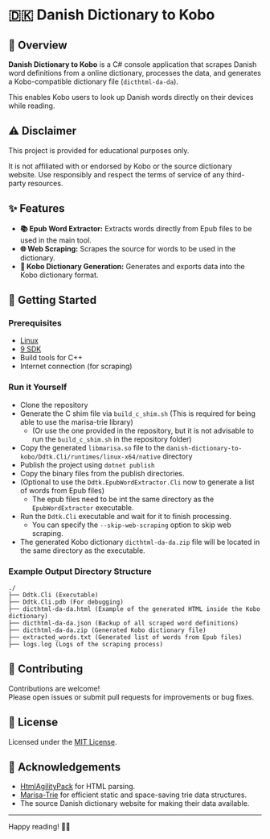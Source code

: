 # 🇩🇰 Danish Dictionary to Kobo


## 📖 Overview

**Danish Dictionary to Kobo** is a C# console application that scrapes Danish word definitions from a online dictionary, processes the data, and generates a Kobo-compatible dictionary file (`dicthtml-da-da`). 

This enables Kobo users to look up Danish words directly on their devices while reading.


## ⚠️ Disclaimer
This project is provided for educational purposes only. 

It is not affiliated with or endorsed by Kobo or the source dictionary website. Use responsibly and respect the terms of service of any third-party resources.


## ✨ Features

- **📚 Epub Word Extractor:** Extracts words directly from Epub files to be used in the main tool.
- **🌐 Web Scraping:** Scrapes the source for words to be used in the dictionary.
- **📖 Kobo Dictionary Generation:** Generates and exports data into the Kobo dictionary format.


## 🚀 Getting Started

### Prerequisites

- [Linux](https://www.linuxfoundation.org/)
- [9 SDK](https://dotnet.microsoft.com/en-us/download)
- Build tools for C++
- Internet connection (for scraping)

### Run it Yourself

 - Clone the repository
 - Generate the C shim file via `build_c_shim.sh` (This is required for being able to use the marisa-trie library)
   - (Or use the one provided in the repository, but it is not advisable to run the `build_c_shim.sh` in the repository folder)
 - Copy the generated `libmarisa.so` file to the `danish-dictionary-to-kobo/Ddtk.Cli/runtimes/linux-x64/native` directory
 - Publish the project using `dotnet publish`
 - Copy the binary files from the publish directories.
 - (Optional to use the `Ddtk.EpubWordExtractor.Cli` now to generate a list of words from Epub files)
   - The epub files need to be int the same directory as the `EpubWordExtractor` executable.
 - Run the `Ddtk.Cli` executable and wait for it to finish processing.
   - You can specify the `--skip-web-scraping` option to skip web scraping.
 - The generated Kobo dictionary `dicthtml-da-da.zip` file will be located in the same directory as the executable.

### Example Output Directory Structure

```
./
├── Ddtk.Cli (Executable)
├── Ddtk.Cli.pdb (For debugging)
├── dicthtml-da-da.html (Example of the generated HTML inside the Kobo dictionary)
├── dicthtml-da-da.json (Backup of all scraped word definitions)
├── dicthtml-da-da.zip (Generated Kobo dictionary file)
├── extracted_words.txt (Generated list of words from Epub files)
├── logs.log (Logs of the scraping process)
```

## 🤝 Contributing

Contributions are welcome!  
Please open issues or submit pull requests for improvements or bug fixes.


## 📄 License

Licensed under the [MIT License](LICENSE).


## 🙏 Acknowledgements

- [HtmlAgilityPack](https://html-agility-pack.net/) for HTML parsing.
- [Marisa-Trie](https://github.com/s-yata/marisa-trie) for efficient static and space-saving trie data structures.
- The source Danish dictionary website for making their data available.

---

Happy reading! 📖✨
